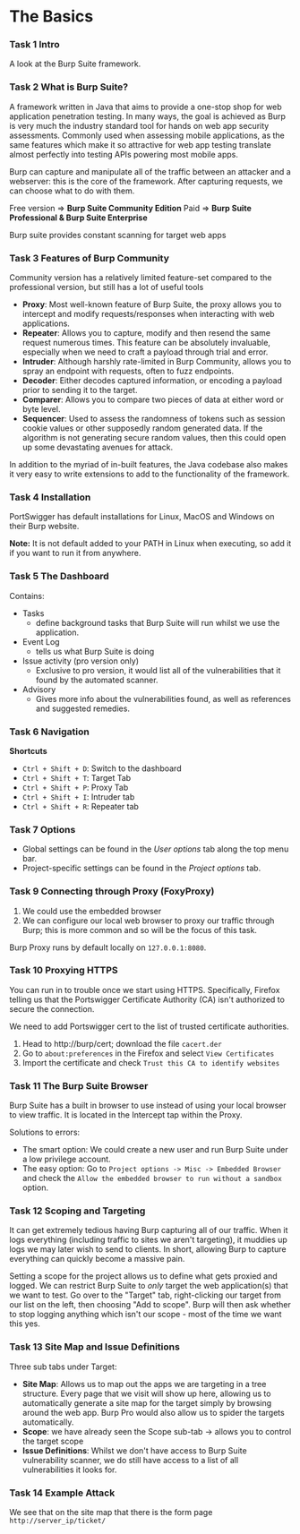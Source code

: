 # The Basics
### Task 1 Intro

A look at the Burp Suite framework.

### Task 2 What is Burp Suite?
A framework written in Java that aims to provide a one-stop shop for web application penetration testing. In many ways, the goal is achieved as Burp is very much the industry standard tool for hands on web app security assessments. Commonly used when assessing mobile applications, as the same features which make it so attractive for web app testing translate almost perfectly into testing APIs powering most mobile apps.

Burp can capture and manipulate all of the traffic between an attacker and a webserver: this is the core of the framework. After capturing requests, we can choose what to do with them.

Free version => **Burp Suite Community Edition**
Paid => **Burp Suite Professional & Burp Suite Enterprise**

Burp suite provides constant scanning for target web apps

### Task 3 Features of Burp Community
Community version has a relatively limited feature-set compared to the professional version, but still has a lot of useful tools

- **Proxy**: Most well-known feature of Burp Suite, the proxy allows you to intercept and modify requests/responses when interacting with web applications.
- **Repeater**: Allows you to capture, modify and then resend the same request numerous times. This feature can be absolutely invaluable, especially when we need to craft a payload through trial and error.
- **Intruder**: Although harshly rate-limited in Burp Community, allows you to spray an endpoint with requests, often to fuzz endpoints.
- **Decoder**: Either decodes captured information, or encoding a payload prior to sending it to the target.
- **Comparer**: Allows you to compare two pieces of data at either word or byte level.
- **Sequencer**: Used to assess the randomness of tokens such as session cookie values or other supposedly random generated data. If the algorithm is not generating secure random values, then this could open up some devastating avenues for attack.

In addition to the myriad of in-built features, the Java codebase also makes it very easy to write extensions to add to the functionality of the framework.

### Task 4 Installation
PortSwigger has default installations for Linux, MacOS and Windows on their Burp website.

**Note:** It is not default added to your PATH in Linux when executing, so add it if you want to run it from anywhere.

### Task 5 The Dashboard
Contains:
- Tasks
	- define background tasks that Burp Suite will run whilst we use the application.
- Event Log
	- tells us what Burp Suite is doing
- Issue activity (pro version only)
	- Exclusive to pro version, it would list all of the vulnerabilities that it found by the automated scanner.
- Advisory
	- Gives more info about the vulnerabilities found, as well as references and suggested remedies.

### Task 6 Navigation

**Shortcuts**
- `Ctrl + Shift + D`: Switch to the dashboard
- `Ctrl + Shift + T`: Target Tab
- `Ctrl + Shift + P`: Proxy Tab
- `Ctrl + Shift + I`: Intruder tab
- `Ctrl + Shift + R`: Repeater tab

### Task 7 Options
- Global settings can be found in the *User options* tab along the top menu bar.
- Project-specific settings can be found in the *Project options* tab.

### Task 9 Connecting through Proxy (FoxyProxy)
1. We could use the embedded browser
2. We can configure our local web browser to proxy our traffic through Burp; this is more common and so will be the focus of this task.

Burp Proxy runs by default locally on `127.0.0.1:8080`.

### Task 10 Proxying HTTPS
You can run in to trouble once we start using HTTPS. Specifically, Firefox telling us that the Portswigger Certificate Authority (CA) isn't authorized to secure the connection.

We need to add Portswigger cert to the list of trusted certificate authorities.

1. Head to http://burp/cert; download the file `cacert.der`
2. Go to `about:preferences` in the Firefox and select `View Certificates`
3. Import the certificate and check `Trust this CA to identify websites`

### Task 11 The Burp Suite Browser
Burp Suite has a built in browser to use instead of using your local browser to view traffic. It is located in the Intercept tap within the Proxy.

Solutions to errors:
- The smart option: We could create a new user and run Burp Suite under a low privilege account.
- The easy option: Go to `Project options -> Misc -> Embedded Browser` and check the `Allow the embedded browser to run without a sandbox` option.

### Task 12 Scoping and Targeting
It can get extremely tedious having Burp capturing all of our traffic. When it logs everything (including traffic to sites we aren't targeting), it muddies up logs we may later wish to send to clients. In short, allowing Burp to capture everything can quickly become a massive pain.

Setting a scope for the project allows us to define what gets proxied and logged. We can restrict Burp Suite to *only* target the web application(s) that we want to test. Go over to the "Target" tab, right-clicking our target from our list on the left, then choosing "Add to scope". Burp will then ask whether to stop logging anything which isn't our scope - most of the time we want this yes.

### Task 13 Site Map and Issue Definitions

Three sub tabs under Target:
- **Site Map**: Allows us to map out the apps we are targeting in a tree structure. Every page that we visit will show up here, allowing us to automatically generate a site map for the target simply by browsing around the web app. Burp Pro would also allow us to spider the targets automatically.
- **Scope**: we have already seen the Scope sub-tab -> allows you to control the target scope
- **Issue Definitions**: Whilst we don't have access to Burp Suite vulnerability scanner, we do still have access to a list of all vulnerabilities it looks for.

 ### Task 14 Example Attack

 We see that on the site map that there is the form page `http://server_ip/ticket/`



